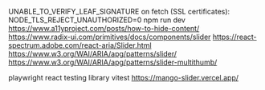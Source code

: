 UNABLE_TO_VERIFY_LEAF_SIGNATURE on fetch (SSL certificates): NODE_TLS_REJECT_UNAUTHORIZED=0 npm run dev
https://www.a11yproject.com/posts/how-to-hide-content/
https://www.radix-ui.com/primitives/docs/components/slider
https://react-spectrum.adobe.com/react-aria/Slider.html
https://www.w3.org/WAI/ARIA/apg/patterns/slider/
https://www.w3.org/WAI/ARIA/apg/patterns/slider-multithumb/

playwright
react testing library
vitest
https://mango-slider.vercel.app/
